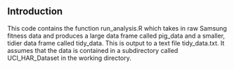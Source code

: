 ## Introduction

This code contains the function run_analysis.R which takes in raw Samsung fitness data and produces a large data frame called pig_data and a smaller, tidier data frame called tidy_data. This is output to a text file tidy_data.txt. It assumes that the data is contained in a subdirectory called UCI_HAR_Dataset in the working directory.



